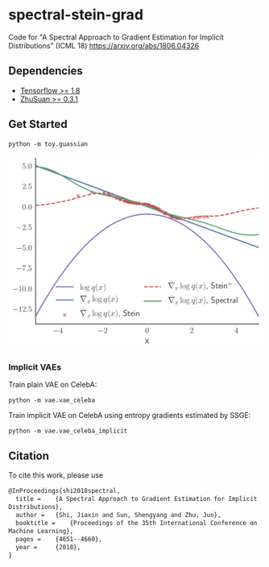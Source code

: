 # spectral-stein-grad
Code for "A Spectral Approach to Gradient Estimation for Implicit Distributions" (ICML 18)
https://arxiv.org/abs/1806.04326

## Dependencies
* [Tensorflow >= 1.8](https://www.tensorflow.org)
* [ZhuSuan >= 0.3.1](https://github.com/thu-ml/zhusuan)

## Get Started
```
python -m toy.guassian
```
<img src="results/gaussian.png" width="600">

### Implicit VAEs
Train plain VAE on CelebA:
```
python -m vae.vae_celeba
```
Train implicit VAE on CelebA using entropy gradients estimated by SSGE:
```
python -m vae.vae_celeba_implicit
```

## Citation
To cite this work, please use
```
@InProceedings{shi2018spectral,
  title = 	 {A Spectral Approach to Gradient Estimation for Implicit Distributions},
  author = 	 {Shi, Jiaxin and Sun, Shengyang and Zhu, Jun},
  booktitle = 	 {Proceedings of the 35th International Conference on Machine Learning},
  pages = 	 {4651--4660},
  year = 	 {2018},
}
```
